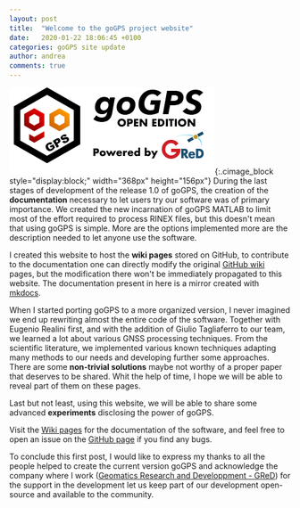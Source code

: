 ```yaml
---
layout: post
title:  "Welcome to the goGPS project website"
date:   2020-01-22 18:06:45 +0100
categories: goGPS site update
author: andrea
comments: true
---
```

![goGPS](/assets/img/goGPS_open.png){:.cimage_block style="display:block;" width="368px" height="156px"}
During the last stages of development of the release 1.0 of goGPS, the creation of the **documentation** necessary to let users try our software was of primary importance. We created the new incarnation of goGPS MATLAB to limit most of the effort required to process RINEX files, but this doesn't mean that using goGPS is simple. More are the options implemented more are the description needed to let anyone use the software.

I created this website to host the **wiki pages** stored on GitHub, to contribute to the documentation one can directly modify the original [GitHub wiki](https://github.com/gogps-project/goGPS_MATLAB/wiki) pages, but the modification there won't be immediately propagated to this website. 
The documentation present in here is a mirror created with [mkdocs](https://www.mkdocs.org).

When I started porting goGPS to a more organized version, I never imagined we end up rewriting almost the entire code of the software. Together with Eugenio Realini first, and with the addition of Giulio Tagliaferro to our team, we learned a lot about various GNSS processing techniques. From the scientific literature, we implemented various known techniques adapting many methods to our needs and developing further some approaches. There are some **non-trivial solutions** maybe not worthy of a proper paper that deserves to be shared. Whit the help of time, I hope we will be able to reveal part of them on these pages.

Last but not least, using this website, we will be able to share some advanced **experiments** disclosing the power of goGPS.

Visit the [Wiki pages](/wiki/) for the documentation of the software, and feel free to open an issue on the [GitHub page](https://github.com/gogps-project/goGPS_MATLAB/issues) if you find any bugs.

To conclude this first post, I would like to express my thanks to all the people helped to create the current version goGPS and acknowledge the company where I work ([Geomatics Research and Developpment - GReD](http://g-red.eu)) for the support in the development let us keep part of our development open-source and available to the community.